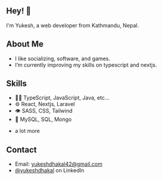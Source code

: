 ## Hey! 👋
I'm Yukesh, a web developer from Kathmandu, Nepal.

## About Me
- I like socializing, software, and games.
- I’m currently improving my skills on typescript and nextjs.

## Skills
- 👨‍💻 TypeScript, JavaScript, Java, etc...
- ⚙️ React, Nextjs, Laravel
- 👁️ SASS, CSS, Tailwind
- 💽 MySQL, SQL, Mongo
+ a lot more

## Contact
- Email: yukeshdhakal42@gmail.com
- [@yukeshdhakal](https://www.linkedin.com/in/yukeshdhakal/) on LinkedIn
